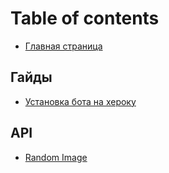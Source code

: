 # Table of contents

* [Главная страница](README.md)

## Гайды <a id="guides"></a>

* [Установка бота на хероку](guides/deploying-bot-on-heroku.md)

## API

* [Random Image](api/random-image.md)

